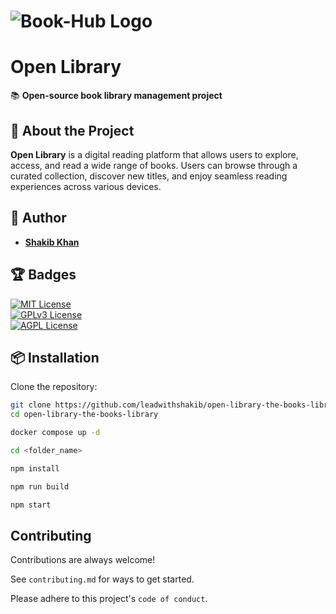 # ![Book-Hub Logo](https://plus.unsplash.com/premium_photo-1677567996070-68fa4181775a?w=500&auto=format&fit=crop&q=60&ixlib=rb-4.0.3&ixid=M3wxMjA3fDB8MHxzZWFyY2h8MXx8bGlicmFyeXxlbnwwfHwwfHx8MA%3D%3D)  
# **Open Library**  
📚 **Open-source book library management project**  

## 🚀 About the Project  
**Open Library** is a digital reading platform that allows users to explore, access, and read a wide range of books. Users can browse through a curated collection, discover new titles, and enjoy seamless reading experiences across various devices.

## 👤 Author  
- [**Shakib Khan**](https://www.github.com/leadwithshakib)  

## 🏆 Badges  
[![MIT License](https://img.shields.io/badge/License-MIT-green.svg)](https://choosealicense.com/licenses/mit/)  
[![GPLv3 License](https://img.shields.io/badge/License-GPL%20v3-yellow.svg)](https://opensource.org/licenses/)  
[![AGPL License](https://img.shields.io/badge/license-AGPL-blue.svg)](http://www.gnu.org/licenses/agpl-3.0)  

## 📦 Installation  

Clone the repository:  
```bash
git clone https://github.com/leadwithshakib/open-library-the-books-library.git
cd open-library-the-books-library
```
```bash
docker compose up -d
```
```bash
cd <folder_name>
```

```bash
npm install
```
```bash
npm run build
```

```bash
npm start
```


## Contributing

Contributions are always welcome!

See `contributing.md` for ways to get started.

Please adhere to this project's `code of conduct`.

